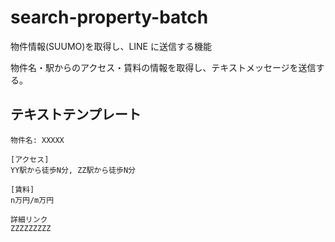 # search-property-batch

物件情報(SUUMO)を取得し、LINE に送信する機能

物件名・駅からのアクセス・賃料の情報を取得し、テキストメッセージを送信する。

## テキストテンプレート

```
物件名: XXXXX

[アクセス]
YY駅から徒歩N分, ZZ駅から徒歩N分

[賃料]
n万円/m万円

詳細リンク
ZZZZZZZZZ
```
